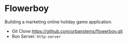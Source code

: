 # Flowerboy

Building a marketing online holiday game application.

- Git Clone https://github.com/urbanstems/flowerboy.git
- Run Server: `http-server`

